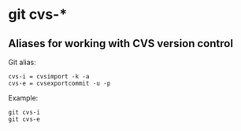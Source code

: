 # git cvs-*

## Aliases for working with CVS version control

Git alias:

```git
cvs-i = cvsimport -k -a
cvs-e = cvsexportcommit -u -p
```

Example:

```shell
git cvs-i
git cvs-e
```
